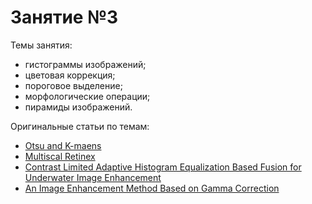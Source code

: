 # Занятие №3 


Темы занятия:
- гистограммы изображений;
- цветовая коррекция;
- пороговое выделение;
- морфологические операции;
- пирамиды изображений.

Оригинальные статьи по темам: 	
- [Otsu and K-maens](https://ieeexplore.ieee.org/document/5254345)
- [Multiscal Retinex](https://www.researchgate.net/publication/272643640_Multiscale_Retinex)
- [Contrast Limited Adaptive Histogram Equalization Based Fusion for Underwater Image Enhancement](https://www.researchgate.net/publication/321879418_Contrast_Limited_Adaptive_Histogram_Equalization_Based_Fusion_in_YIQ_and_HSI_Color_Spaces_for_Underwater_Image_Enhancement)
- [An Image Enhancement Method Based on Gamma Correction](https://ieeexplore.ieee.org/document/5370400)
